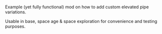 Example (yet fully functional) mod on how to add custom elevated pipe variations.

Usable in base, space age & space exploration for convenience and testing purposes.
